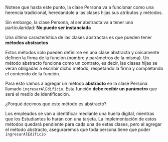 Notese que hasta este punto, la clase Persona va a funcionar como una herencia tradicional, heredandole a las clases hijas sus atributos y métodos.

Sin embargo, la clase Persona, al ser abstracta va a tener una particularidad: **No puede ser instanciada**

Una última característica de las clases abstractas es que pueden tener **métodos abstractos**

Estos métodos solo pueden definirse en una clase abstracta y únicamente definen la firma de la función (nombre y parámetros de la misma). Un método abstracto funciona como un contrato, es decir, las clases hijas se veran obligadas a escribir dicho método, respetando la firma y completando el contenido de la función.

Para esto vamos a agregar un método **abstracto** en la clase Persona llamado `ingresarAlEdificio`. Esta función **debe recibir un parámetro** que será el medio de identificación.

¿Porqué decimos que este método es abstracto?

Los empleados se van a identificar mediante una huella digital, mientras que los Estudiantes lo harán con una tarjeta. La implementación de estos métodos quedará pendiente para cada una de estas clases, pero al agregar el método abstracto, aseguraremos que toda persona tiene que poder `ingresarAlEdificio`